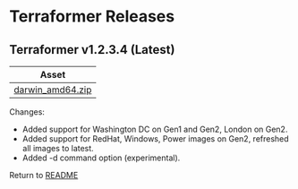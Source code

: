 # Terraformer Releases

## Terraformer v1.2.3.4 (Latest)

| Asset |
| --- |
| [darwin_amd64.zip](https://github.com/ibm-cloud-architecture/terraformer/releases/download/v1.2.3.4/darwin_amd64.zip) |

Changes:
- Added support for Washington DC on Gen1 and Gen2, London on Gen2.
- Added support for RedHat, Windows, Power images on Gen2, refreshed all images to latest.
- Added -d command option (experimental).

Return to [README](/README.md)
